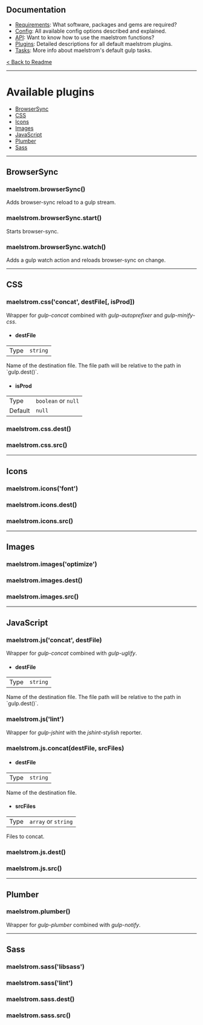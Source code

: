 ## Documentation
- [Requirements][docs-requirements]: What software, packages and gems are required?
- [Config][docs-config]: All available config options described and explained.
- [API][docs-api]: Want to know how to use the maelstrom functions?
- [Plugins][docs-plugins]: Detailed descriptions for all default maelstrom plugins.
- [Tasks][docs-tasks]: More info about maelstrom's default gulp tasks.

[< Back to Readme](../README.md)

--------------------------------------------------------------------------------


# Available plugins
- [BrowserSync][plugin-browserSync]
- [CSS][plugin-css]
- [Icons][plugin-icons]
- [Images][plugin-images]
- [JavaScript][plugin-js]
- [Plumber][plugin-plumber]
- [Sass][plugin-sass]


--------------------------------------------------------------------------------
## BrowserSync

### maelstrom.browserSync()
Adds browser-sync reload to a gulp stream.

### maelstrom.browserSync.start()
Starts browser-sync.

### maelstrom.browserSync.watch()
Adds a gulp watch action and reloads browser-sync on change.


--------------------------------------------------------------------------------
## CSS

### maelstrom.css('concat', destFile[, isProd])
Wrapper for _gulp-concat_ combined with _gulp-autoprefixer_ and _gulp-minify-css_.

- <h4>destFile</h4>
<table>
<tr><td>Type</td><td><code>string</code></td></tr>
</table>
Name of the destination file. The file path will be relative to the path in `gulp.dest()`.

- <h4>isProd</h4>
<table>
<tr><td>Type</td><td><code>boolean</code> or <code>null</code></td></tr>
<tr><td>Default</td><td><code>null</code></td></tr>
</table>

### maelstrom.css.dest()
### maelstrom.css.src()

--------------------------------------------------------------------------------
## Icons

### maelstrom.icons('font')
### maelstrom.icons.dest()
### maelstrom.icons.src()

--------------------------------------------------------------------------------
## Images

### maelstrom.images('optimize')
### maelstrom.images.dest()
### maelstrom.images.src()

--------------------------------------------------------------------------------
## JavaScript

### maelstrom.js('concat', destFile)
Wrapper for _gulp-concat_ combined with _gulp-uglify_.

- <h4>destFile</h4>
<table>
<tr><td>Type</td><td><code>string</code></td></tr>
</table>
Name of the destination file. The file path will be relative to the path in `gulp.dest()`.

### maelstrom.js('lint')
Wrapper for _gulp-jshint_ with the _jshint-stylish_ reporter.

### maelstrom.js.concat(destFile, srcFiles)

- <h4>destFile</h4>
<table>
<tr><td>Type</td><td><code>string</code></td></tr>
</table>
Name of the destination file.

- <h4>srcFiles</h4>
<table>
<tr><td>Type</td><td><code>array</code> or <code>string</code></td></tr>
</table>
Files to concat.

### maelstrom.js.dest()
### maelstrom.js.src()


--------------------------------------------------------------------------------
## Plumber

### maelstrom.plumber()
Wrapper for _gulp-plumber_ combined with _gulp-notify_.

--------------------------------------------------------------------------------
## Sass

### maelstrom.sass('libsass')
### maelstrom.sass('lint')
### maelstrom.sass.dest()
### maelstrom.sass.src()


[plugin-browserSync]: #browsersync
[plugin-css]: #css
[plugin-icons]: #icons
[plugin-images]: #images
[plugin-js]: #javascript
[plugin-plumber]: #plumber
[plugin-sass]: #sass

[docs-requirements]: requirements.md
[docs-config]: config.md
[docs-api]: api.md
[docs-plugins]: plugins.md
[docs-tasks]: tasks.md
